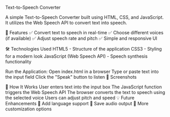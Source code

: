 Text-to-Speech Converter

A simple Text-to-Speech Converter built using HTML, CSS, and JavaScript. It utilizes the Web Speech API to convert text into speech.

🚀 Features
✅ Convert text to speech in real-time
✅ Choose different voices (if available)
✅ Adjust speech rate and pitch
✅ Simple and responsive UI

🛠 Technologies Used
HTML5 - Structure of the application
CSS3 - Styling for a modern look
JavaScript (Web Speech API) - Speech synthesis functionality

Run the Application:
Open index.html in a browser
Type or paste text into the input field
Click the "Speak" button to listen
📸 Screenshots

🎯 How It Works
User enters text into the input box
The JavaScript function triggers the Web Speech API
The browser converts the text to speech using the selected voice
Users can adjust pitch and speed
💡 Future Enhancements
🔹 Add language support
🔹 Save audio output
🔹 More customization options
